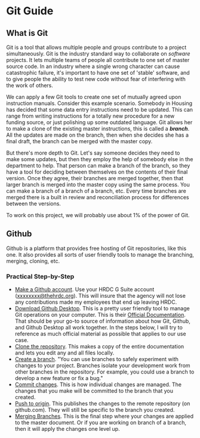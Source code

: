# Git Guide

## What is Git

Git is a tool that allows multiple people and groups contribute to a project simultaneously. Git is the industry standard way to collaborate on *software* projects. It lets multiple teams of people all contribute to one set of master source code. In an industry where a single wrong character can cause catastrophic failure, it's important to have one set of 'stable' software, and to give people the ability to test new code without fear of interfering with the work of others. 

We can apply a few Git tools to create one set of mutually agreed upon instruction manuals. Consider this example scenario. Somebody in Housing has decided that some data entry instructions need to be updated. This can range from writing instructions for a totally new procedure for a new funding source, or just polishing up some outdated language. Git allows her to make a clone of the existing master instructions, this is called a ***branch***. All the updates are made on the branch, then when she decides she has a final draft, the branch can be merged with the master copy.

But there's more depth to Git. Let's say someone decides they need to make some updates, but then they employ the help of somebody else in the department to help. That person can make a branch of the branch, so they have a tool for deciding between themselves on the contents of their final version. Once they agree, their branches are merged together, then that larger branch is merged into the master copy using the same process. You can make a branch of a branch of a branch, etc. Every time branches are merged there is a built in review and reconciliation process for differences between the versions.

To work on this project, we will probably use about 1% of the power of Git.

## Github

Github is a platform that provides free hosting of Git repositories, like this one. It also provides all sorts of user friendly tools to manage the branching, merging, cloning, etc. 


### Practical Step-by-Step

- [Make a Github account](https://github.com). Use your HRDC G Suite account (xxxxxxxx@thehrdc.org). This will insure that the agency will not lose any contributions made my employees that end up leaving HRDC.
- [Download Github Desktop](https://desktop.github.com/). This is a pretty user friendly tool to manage Git operations on your computer. This is their [Official Documentation](https://docs.github.com/en/free-pro-team@latest/desktop). That should be your go-to source of information about how Git, Github, and Github Desktop all work together. In the steps below, I will try to reference as much official material as possible that applies to our use case.
- [Clone the repository](https://docs.github.com/en/free-pro-team@latest/desktop/contributing-and-collaborating-using-github-desktop/cloning-a-repository-from-github-to-github-desktop). This makes a copy of the entire documentation and lets you edit any and all files locally.
- [Create a branch](https://docs.github.com/en/free-pro-team@latest/desktop/contributing-and-collaborating-using-github-desktop/managing-branches). "You can use branches to safely experiment with changes to your project. Branches isolate your development work from other branches in the repository. For example, you could use a branch to develop a new feature or fix a bug." 
- [Commit changes](https://docs.github.com/en/free-pro-team@latest/desktop/contributing-and-collaborating-using-github-desktop/committing-and-reviewing-changes-to-your-project). This is how individual changes are managed. The changes that you make will be committed to the branch that you created.
- [Push to origin](https://docs.github.com/en/free-pro-team@latest/desktop/contributing-and-collaborating-using-github-desktop/pushing-changes-to-github). This publishes the changes to the remote repository (on github.com). They will still be specific to the branch you created.
- [Merging Branches](https://docs.github.com/en/free-pro-team@latest/desktop/contributing-and-collaborating-using-github-desktop/creating-an-issue-or-pull-request#creating-a-pull-request). This is the final step where your changes are applied to the master document. Or if you are working on branch of a branch, then it will apply the changes one level up.